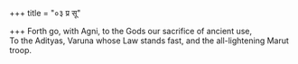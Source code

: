 +++
title = "०३ प्र सू"

+++
Forth go, with Agni, to the Gods our sacrifice of ancient use,  
     To the Adityas, Varuna whose Law stands fast, and the all-lightening Marut troop.